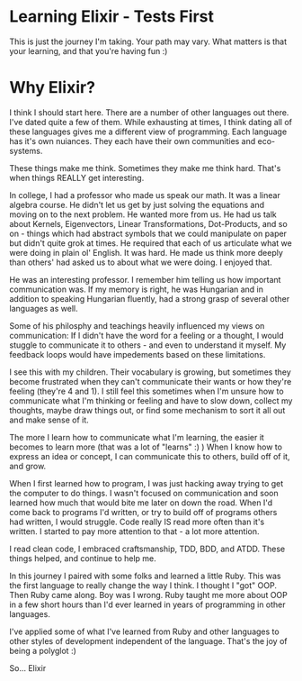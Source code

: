 # Learning Elixir - Tests First
This is just the journey I'm taking. Your path may vary. What matters is that your learning, and that you're having fun :)

# Why Elixir? 
I think I should start here. There are a number of other languages out there. I've dated quite a few of them. While exhausting at times, I think dating all of these languages gives me a different view of programming. Each language has it's own nuiances. They each have their own communities and eco-systems.  

These things make me think. Sometimes they make me think hard. That's when things REALLY get interesting.  

In college, I had a professor who made us speak our math. It was a linear algebra course. He didn't let us get by just solving the equations and moving on to the next problem. He wanted more from us. He had us talk about Kernels, Eigenvectors, Linear Transformations, Dot-Products, and so on - things which had abstract symbols that we could manipulate on paper but didn't quite grok at times. He required that each of us articulate what we were doing in plain ol' English. It was hard. He made us think more deeply than others' had asked us to about what we were doing. I enjoyed that.  

He was an interesting professor. I remember him telling us how important communication was. If my memory is right, he was Hungarian and in addition to speaking Hungarian fluently, had a strong grasp of several other languages as well.  

Some of his philosphy and teachings heavily influenced my views on communication: If I didn't have the word for a feeling or a thought, I would stuggle to communicate it to others - and even to understand it myself. My feedback loops would have impedements based on these limitations. 

I see this with my children. Their vocabulary is growing, but sometimes they become frustrated when they can't communicate their wants or how they're feeling (they're 4 and 1). I still feel this sometimes when I'm unsure how to communicate what I'm thinking or feeling and have to slow down, collect my thoughts, maybe draw things out, or find some mechanism to sort it all out and make sense of it.

The more I learn how to communicate what I'm learning, the easier it becomes to learn more (that was a lot of "learns" :) ) When I know how to express an idea or concept, I can communicate this to others, build off of it, and grow. 

When I first learned how to program, I was just hacking away trying to get the computer to do things. I wasn't focused on communication and soon learned how much that would bite me later on down the road. When I'd come back to programs I'd written, or try to build off of programs others had written, I would struggle. Code really IS read more often than it's written. I started to pay more attention to that - a lot more attention.

I read clean code, I embraced craftsmanship, TDD, BDD, and ATDD. These things helped, and continue to help me.

In this journey I paired with some folks and learned a little Ruby. This was the first language to really change the way I think. I thought I "got" OOP. Then Ruby came along. Boy was I wrong. Ruby taught me more about OOP in a few short hours than I'd ever learned in years of programming in other languages. 

I've applied some of what I've learned from Ruby and other languages to other styles of development independent of the language. That's the joy of being a polyglot :)

So... Elixir



